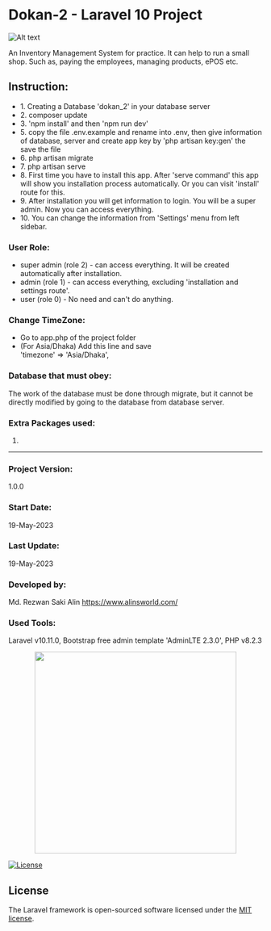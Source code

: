 # Dokan-2 - Laravel 10 Project

![Alt text](screenshot.jpg "Lara Dokan - Laravel 8 Project")

An Inventory Management System for practice. It can help to run a small shop. Such as, paying the employees, managing products, ePOS etc.

## Instruction:

<ul>
    <li>1. Creating a Database 'dokan_2' in your database server</li>
    <li>2. composer update</li>
    <li>3. 'npm install' and then 'npm run dev'</li>
    <li>5. copy the file .env.example and rename into .env, then give information of database, server and create app key by 'php artisan key:gen' the save the file</li>
    <li>6. php artisan migrate</li>
    <li>7. php artisan serve</li> 
    <li>8. First time you have to install this app. After 'serve command' this app will show you installation process automatically. Or you can visit 'install' route for this.</li> 
    <li>9. After installation you will get information to login. You will be a super admin. Now you can access everything.</li> 
    <li>10. You can change the information from 'Settings' menu from left sidebar.</li> 
</ul>

### User Role:

<ul>
    <li>super admin (role 2) - can access everything. It will be created automatically after installation.</li>
    <li>admin (role 1) - can access everything, excluding 'installation and settings route'.</li>
    <li>user (role 0) - No need and can't do anything.</li>
</ul>

### Change TimeZone:

<ul>
<li>Go to app.php of the project folder</li>
<li>(For Asia/Dhaka) Add this line and save</li>
'timezone' => 'Asia/Dhaka',
</ul>

### Database that must obey:

The work of the database must be done through migrate, but it cannot be directly modified by going to the database from database server.

### Extra Packages used:

1.

<hr>

### Project Version:

1.0.0

### Start Date:

19-May-2023

### Last Update:

19-May-2023

### Developed by:

Md. Rezwan Saki Alin
https://www.alinsworld.com/

### Used Tools:

Laravel v10.11.0, Bootstrap free admin template 'AdminLTE 2.3.0', PHP v8.2.3

<p align="center"><a href="https://laravel.com" target="_blank"><img src="https://raw.githubusercontent.com/laravel/art/master/logo-lockup/5%20SVG/2%20CMYK/1%20Full%20Color/laravel-logolockup-cmyk-red.svg" width="400"></a></p>

<a href="https://packagist.org/packages/laravel/framework"><img src="https://img.shields.io/packagist/l/laravel/framework" alt="License"></a>

</p>

## License

The Laravel framework is open-sourced software licensed under the [MIT license](https://opensource.org/licenses/MIT).
